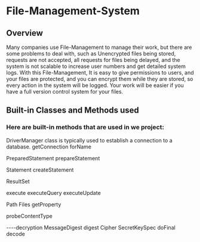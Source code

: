 # File-Management-System

## Overview
Many companies use File-Management to manage their work, but there are some problems to deal with, such as Unencrypted files being stored, requests are not accepted, all requests for files being delayed, and the system is not scalable to increase user numbers and get detailed system logs.
With this File-Management, It is easy to give permissions to users, and your files are protected, and you can encrypt them while they are stored, so every action in the system will be logged. Your work will be easier if you have a full version control system for your files.

## Built-in Classes and Methods used
### Here are built-in methods that are used in we project:
DriverManager class is typically used to establish a connection to a database.
getConnection
forName

PreparedStatement
prepareStatement

Statement
createStatement

ResultSet

execute
executeQuery
executeUpdate

Path
Files
getProperty

probeContentType

----decryption
MessageDigest
digest
Cipher
SecretKeySpec
doFinal
decode


